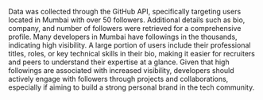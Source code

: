 Data was collected through the GitHub API, specifically targeting users located in Mumbai with over 50 followers. Additional details such as bio, company, and number of followers were retrieved for a comprehensive profile.
Many developers in Mumbai have followings in the thousands, indicating high visibility. A large portion of users include their professional titles, roles, or key technical skills in their bio, making it easier for recruiters and peers to understand their expertise at a glance.
Given that high followings are associated with increased visibility, developers should actively engage with followers through projects and collaborations, especially if aiming to build a strong personal brand in the tech community.
